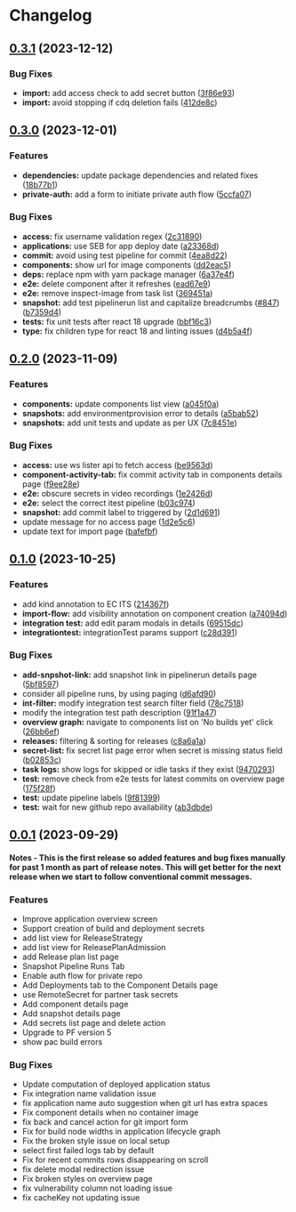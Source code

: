 # Changelog

## [0.3.1](https://github.com/openshift/hac-dev/compare/rhtap-ui-v0.3.0...rhtap-ui-v0.3.1) (2023-12-12)


### Bug Fixes

* **import:** add access check to add secret button ([3f86e93](https://github.com/openshift/hac-dev/commit/3f86e93a2272bab9c613cb1e6428a8391c3142ad))
* **import:** avoid stopping if cdq deletion fails ([412de8c](https://github.com/openshift/hac-dev/commit/412de8c515ed848f6cf22bff3ccafc77ddd82eb0))

## [0.3.0](https://github.com/openshift/hac-dev/compare/rhtap-ui-v0.2.0...rhtap-ui-v0.3.0) (2023-12-01)


### Features

* **dependencies:** update package dependencies and related fixes ([18b77b1](https://github.com/openshift/hac-dev/commit/18b77b1cab1c0841f3103350f8ad3fc8b055a5cf))
* **private-auth:** add a form to initiate private auth flow ([5ccfa07](https://github.com/openshift/hac-dev/commit/5ccfa07f7934358d4909fe47aa44eace166f8aab))


### Bug Fixes

* **access:** fix username validation regex ([2c31890](https://github.com/openshift/hac-dev/commit/2c31890c7abb602173f26b8371aa4d62d02c9cbb))
* **applications:** use SEB for app deploy date ([a23368d](https://github.com/openshift/hac-dev/commit/a23368d108c40b6881a26d23451406421d531ec4))
* **commit:** avoid using test pipeline for commit ([4ea8d22](https://github.com/openshift/hac-dev/commit/4ea8d22914471d6b2f2c51e9cca8cb5721d58d49))
* **components:** show url for image components ([dd2eac5](https://github.com/openshift/hac-dev/commit/dd2eac54914fee3220ce8b15de7fc8380d728007))
* **deps:** replace npm with yarn package manager ([6a37e4f](https://github.com/openshift/hac-dev/commit/6a37e4f4221cc9862c6c54ae62d35d6e582fa96b))
* **e2e:** delete component after it refreshes ([ead67e9](https://github.com/openshift/hac-dev/commit/ead67e9a415c5ac7e75c53a1ccbd90e309577e98))
* **e2e:** remove inspect-image from task list ([369451a](https://github.com/openshift/hac-dev/commit/369451a05cac234903d2ae2e2fa46fa6fc54aa0d))
* **snapshot:** add test pipelinerun list and capitalize breadcrumbs ([#847](https://github.com/openshift/hac-dev/issues/847)) ([b7359d4](https://github.com/openshift/hac-dev/commit/b7359d4aa2074d45563c883455119814ef718719))
* **tests:** fix unit tests after react 18 upgrade ([bbf16c3](https://github.com/openshift/hac-dev/commit/bbf16c3000a8192ee4dcda006ba35f4a63a7cb7b))
* **type:** fix children type for react 18 and linting issues ([d4b5a4f](https://github.com/openshift/hac-dev/commit/d4b5a4f2292bfa35e139ab687cada1230131d262))

## [0.2.0](https://github.com/openshift/hac-dev/compare/rhtap-ui-v0.1.0...rhtap-ui-v0.2.0) (2023-11-09)


### Features

* **components:** update components list view ([a045f0a](https://github.com/openshift/hac-dev/commit/a045f0a7fe65fba80b12d62d332e296192463e4b))
* **snapshots:** add environmentprovision error to details ([a5bab52](https://github.com/openshift/hac-dev/commit/a5bab523127d02143c3b6c67bfdfccd57a2f6215))
* **snapshots:** add unit tests and update as per UX ([7c8451e](https://github.com/openshift/hac-dev/commit/7c8451eeb59a075e407e2abf50295eb5f0500637))


### Bug Fixes

* **access:** use ws lister api to fetch access ([be9563d](https://github.com/openshift/hac-dev/commit/be9563de1a48566028d143f282ea5d787b184516))
* **component-activity-tab:** fix commit activity tab in components details page ([f9ee28e](https://github.com/openshift/hac-dev/commit/f9ee28e26017554198b034ee14519be6a13342a2))
* **e2e:** obscure secrets in video recordings ([1e2426d](https://github.com/openshift/hac-dev/commit/1e2426d15138676d143d4ec096551d917524840d))
* **e2e:** select the correct itest pipeline ([b03c974](https://github.com/openshift/hac-dev/commit/b03c97490970ecacecdff4acaa231deae0ea1ec9))
* **snapshot:** add commit label to triggered by ([2d1d691](https://github.com/openshift/hac-dev/commit/2d1d6913c6d96fafaac3f81bf2f0396965386376))
* update message for no access page ([1d2e5c6](https://github.com/openshift/hac-dev/commit/1d2e5c6069e5cbb0f02f9c7d4b620acacb778816))
* update text for import page ([bafefbf](https://github.com/openshift/hac-dev/commit/bafefbf3bd4a04febf8054552e564d029d1c0f9a))

## [0.1.0](https://github.com/openshift/hac-dev/compare/rhtap-ui-v0.0.1...rhtap-ui-v0.1.0) (2023-10-25)


### Features

* add kind annotation to EC ITS ([214367f](https://github.com/openshift/hac-dev/commit/214367f90d3c04a502cbd06261e7982fd05242ec))
* **import-flow:** add visibility annotation on component creation ([a74094d](https://github.com/openshift/hac-dev/commit/a74094df90362a80e6a5749693f567cb45dec726))
* **integration test:** add edit param modals in details ([69515dc](https://github.com/openshift/hac-dev/commit/69515dcb87e8e734b636fb667b7b7caa78dc359c))
* **integrationtest:** integrationTest params support ([c28d391](https://github.com/openshift/hac-dev/commit/c28d39172a39c3a653e5f8979535ad8cd38cfd32))


### Bug Fixes

* **add-snpshot-link:** add snapshot link in pipelinerun details page ([5bf8597](https://github.com/openshift/hac-dev/commit/5bf85975006a85990bc1ce8e9d48d07cfdf296d7))
* consider all pipeline runs, by using paging ([d6afd90](https://github.com/openshift/hac-dev/commit/d6afd90514b69353ea6ca27edfd537bff1cbe9d5))
* **int-filter:** modify integration test search filter field ([78c7518](https://github.com/openshift/hac-dev/commit/78c7518b603f7dcb0a1901106a959c715b002d4b))
* modify the integration test path description ([91f1a47](https://github.com/openshift/hac-dev/commit/91f1a477f8955b454bf0839df5df86832936b25c))
* **overview graph:** navigate to components list on 'No builds yet' click ([26bb6ef](https://github.com/openshift/hac-dev/commit/26bb6ef82f9e91741a4ab6bc5dcb32d4dc88c860))
* **releases:** filtering & sorting for releases ([c8a6a1a](https://github.com/openshift/hac-dev/commit/c8a6a1a443abe3be57d4f53dc03462cfd71cfbf4))
* **secret-list:** fix secret list page error when secret is missing status field ([b02853c](https://github.com/openshift/hac-dev/commit/b02853c9a475fac85a812d72e73e0bcfc94a6667))
* **task logs:** show logs for skipped or idle tasks if they exist ([9470293](https://github.com/openshift/hac-dev/commit/9470293b09a1ecb9ef6948602978796389243866))
* **test:** remove check from e2e tests for latest commits on overview page ([175f28f](https://github.com/openshift/hac-dev/commit/175f28f1ffb2a747b86128e3f085389112202235))
* **test:** update pipeline labels ([9f81399](https://github.com/openshift/hac-dev/commit/9f81399d087a5db199aff7fa6889f094fd03a3f5))
* **test:** wait for new github repo availability ([ab3dbde](https://github.com/openshift/hac-dev/commit/ab3dbde58c6616be6b138f55b216a9ab346a9a89))

## [0.0.1](https://github.com/openshift/hac-dev/compare/rhtap-ui-v0.0.1...rhtap-ui-v0.0.2) (2023-09-29)

#### Notes - This is the first release so added features and bug fixes manually for past 1 month as part of release notes. This will get better for the next release when we start to follow conventional commit messages.

### Features

* Improve application overview screen
* Support creation of build and deployment secrets
* add list view for ReleaseStrategy
* add list view for ReleasePlanAdmission
* add Release plan list page
* Snapshot Pipeline Runs Tab
* Enable auth flow for private repo 
* Add Deployments tab to the Component Details page
* use RemoteSecret for partner task secrets 
* Add component details page
* Add snapshot details page
* Add secrets list page and delete action
* Upgrade to PF version 5
* show pac build errors

### Bug Fixes

* Update computation of deployed application status
* Fix integration name validation issue
* fix application name auto suggestion when git url has extra spaces
* Fix component details when no container image
* fix back and cancel action for git import form
* Fix for build node widths in application lifecycle graph
* Fix the broken style issue on local setup
* select first failed logs tab by default
* Fix for recent commits rows disappearing on scroll
* fix delete modal redirection issue
* Fix broken styles on overview page
* fix vulnerability column not loading issue
* fix cacheKey not updating issue
